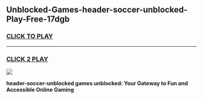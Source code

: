 
## Unblocked-Games-header-soccer-unblocked-Play-Free-17dgb
<h3>
<a href="https://premium76.site?title=header-soccer-unblocked&ref=12A">CLICK TO PLAY</a></h3>
<hr>

<h3>
<a href="https://premium76.site?title=header-soccer-unblocked&ref=12A">CLICK 2 PLAY</a>
  
</h3>

<a href="https://premium76.site?title=header-soccer-unblocked&ref=12A"><img src="https://clearcache.store/games.png"></a>


**header-soccer-unblocked games unblocked: Your Gateway to Fun and Accessible Online Gaming**
